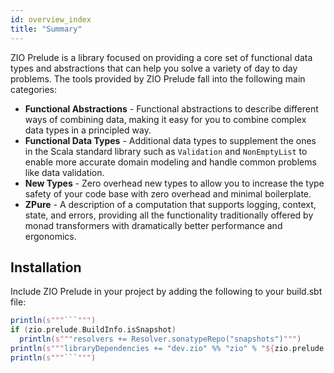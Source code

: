 ```yaml
---
id: overview_index
title: "Summary"
---
```


ZIO Prelude is a library focused on providing a core set of functional data types and abstractions that can help you solve a variety of day to day problems. The tools provided by ZIO Prelude fall into the following main categories:

- **Functional Abstractions** - Functional abstractions to describe different ways of combining data, making it easy for you to combine complex data types in a principled way.
- **Functional Data Types** - Additional data types to supplement the ones in the Scala standard library such as `Validation` and `NonEmptyList` to enable more accurate domain modeling and handle common problems like data validation.
- **New Types** - Zero overhead new types to allow you to increase the type safety of your code base with zero overhead and minimal boilerplate.
- **ZPure** - A description of a computation that supports logging, context, state, and errors, providing all the functionality traditionally offered by monad transformers with dramatically better performance and ergonomics.

## Installation

Include ZIO Prelude in your project by adding the following to your build.sbt file:

```scala mdoc:passthrough
println(s"""```""")
if (zio.prelude.BuildInfo.isSnapshot)
  println(s"""resolvers += Resolver.sonatypeRepo("snapshots")""")
println(s"""libraryDependencies += "dev.zio" %% "zio" % "${zio.prelude.BuildInfo.version}"""")
println(s"""```""")
```

